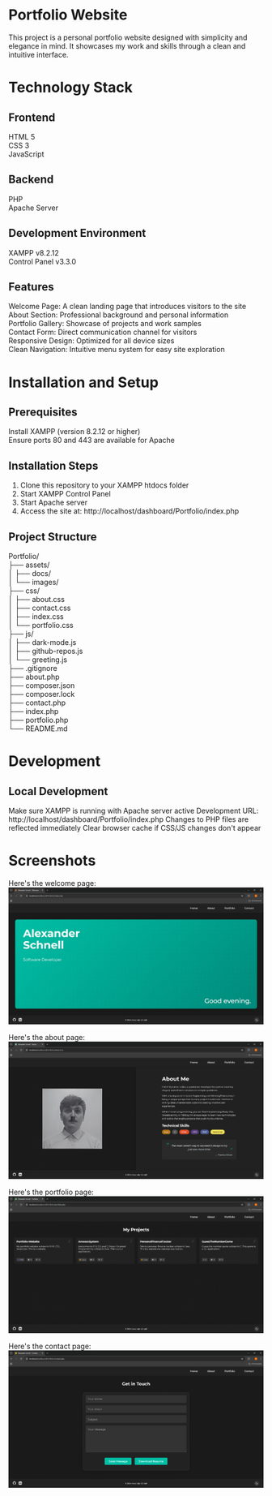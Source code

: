 # Portfolio Website

This project is a personal portfolio website designed with simplicity and elegance in mind. It showcases my work and skills through a clean and intuitive interface.

# Technology Stack

## Frontend

HTML 5\
CSS 3\
JavaScript

## Backend

PHP\
Apache Server

## Development Environment

XAMPP v8.2.12\
Control Panel v3.3.0

## Features

Welcome Page: A clean landing page that introduces visitors to the site\
About Section: Professional background and personal information\
Portfolio Gallery: Showcase of projects and work samples\
Contact Form: Direct communication channel for visitors\
Responsive Design: Optimized for all device sizes\
Clean Navigation: Intuitive menu system for easy site exploration

# Installation and Setup

## Prerequisites

Install XAMPP (version 8.2.12 or higher)\
Ensure ports 80 and 443 are available for Apache

## Installation Steps

1. Clone this repository to your XAMPP htdocs folder
2. Start XAMPP Control Panel
3. Start Apache server
4. Access the site at: http://localhost/dashboard/Portfolio/index.php

## Project Structure

Portfolio/\
├── assets/\
│   ├── docs/\
│   └── images/\
├── css/\
│   ├── about.css\
│   ├── contact.css\
│   ├── index.css\
│   └── portfolio.css\
├── js/\
│   ├── dark-mode.js\
│   ├── github-repos.js\
│   └── greeting.js\
├── .gitignore\
├── about.php\
├── composer.json\
├── composer.lock\
├── contact.php\
├── index.php\
├── portfolio.php\
└── README.md

# Development

## Local Development

Make sure XAMPP is running with Apache server active
Development URL: http://localhost/dashboard/Portfolio/index.php
Changes to PHP files are reflected immediately
Clear browser cache if CSS/JS changes don't appear

# Screenshots

Here's the welcome page:
![Welcome page](./assets/images/welcome.png)

Here's the about page:
![About page](./assets/images/about.png)

Here's the portfolio page:
![Portfolio page](./assets/images/portfolio.png)

Here's the contact page:
![Contact page](./assets/images/contact.png)
